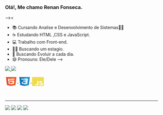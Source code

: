 ### Olá!, Me chamo Renan Fonseca.
--><
- 📚 Cursando Analise e Desenvolvimento de Sistemas👨‍💻
- ☕ Estudando HTML ,CSS e JavaScript.
- 💻 Trabalho com Front-end.
- 👶🏻 Buscando um estagio.
- 🧩 Buscando Evoluir a cada dia.
- 😄 Pronouns: Ele/Dele
-->

<div>
  <a href="https://github.com/RenanFon">
  <img height="180em" src="https://github-readme-stats.vercel.app/api?username=RenanFon&show_icons=true&theme=midnight-purple&include_all_commits=true&count_private=true"/>
  <img height="180em" src="https://github-readme-stats.vercel.app/api/top-langs/?username=RenanFon&layout=compact&langs_count=7&theme=midnight-purple"/>
</div>
  <div style="display: inline_block"><br>
  <img align="center" alt="Rafa-HTML" height="30" width="40" src="https://raw.githubusercontent.com/devicons/devicon/master/icons/html5/html5-original.svg">
  <img align="center" alt="Rafa-CSS" height="30" width="40" src="https://raw.githubusercontent.com/devicons/devicon/master/icons/css3/css3-original.svg">
  <img align="center" alt="Rafa-Js" height="30" width="40" src="https://raw.githubusercontent.com/devicons/devicon/master/icons/javascript/javascript-plain.svg">
</div>
<div>
  <br><br>
  <hr>
  <a href = "https://www.facebook.com/renan.fonseca.7927"><img src="https://img.shields.io/badge/Facebook-1877F2?style=for-the-badge&logo=facebook&logoColor=white" target="_blank"></a>
  <a href="https://instagram.com/renan_fonseca_64" target="_blank"><img src="https://img.shields.io/badge/-Instagram-%23E4405F?style=for-the-badge&logo=instagram&logoColor=white" target="_blank"></a>
  <a href = "mailto:renanfonseca88@gmail.com"><img src="https://img.shields.io/badge/-Gmail-%23333?style=for-the-badge&logo=gmail&logoColor=white" target="_blank"></a>
  <a href="https://www.linkedin.com/in/renanantunesfonseca" target="_blank"><img src="https://img.shields.io/badge/-LinkedIn-%230077B5?style=for-the-badge&logo=linkedin&logoColor=white" target="_blank"></a>   
</div>
  
